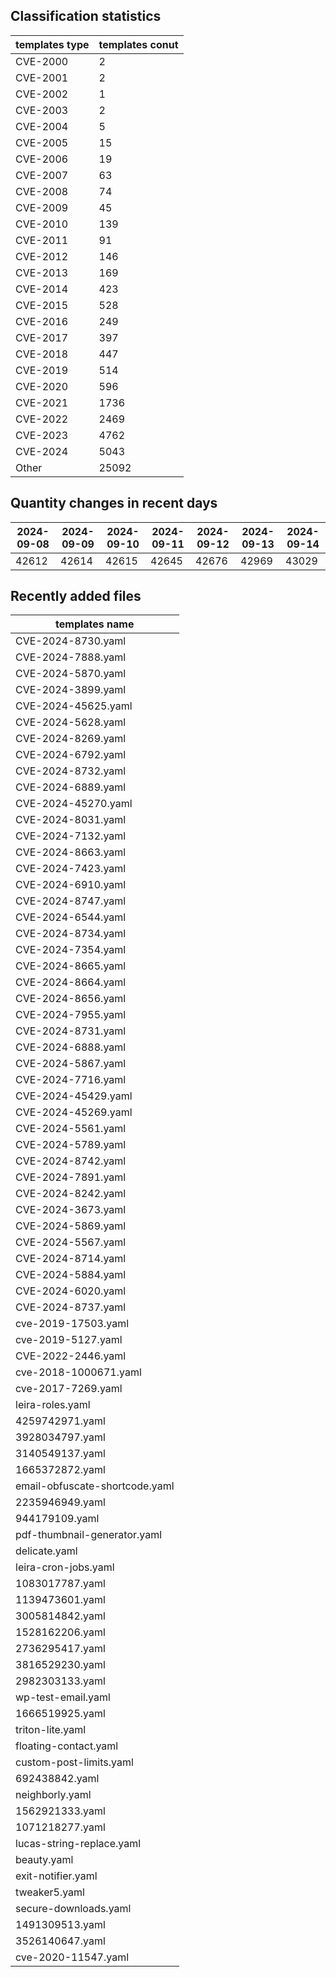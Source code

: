 ## Classification statistics
| templates type | templates conut | 
| --- | --- |
| CVE-2000 | 2 |
| CVE-2001 | 2 |
| CVE-2002 | 1 |
| CVE-2003 | 2 |
| CVE-2004 | 5 |
| CVE-2005 | 15 |
| CVE-2006 | 19 |
| CVE-2007 | 63 |
| CVE-2008 | 74 |
| CVE-2009 | 45 |
| CVE-2010 | 139 |
| CVE-2011 | 91 |
| CVE-2012 | 146 |
| CVE-2013 | 169 |
| CVE-2014 | 423 |
| CVE-2015 | 528 |
| CVE-2016 | 249 |
| CVE-2017 | 397 |
| CVE-2018 | 447 |
| CVE-2019 | 514 |
| CVE-2020 | 596 |
| CVE-2021 | 1736 |
| CVE-2022 | 2469 |
| CVE-2023 | 4762 |
| CVE-2024 | 5043 |
| Other | 25092 |
## Quantity changes in recent days
|2024-09-08 | 2024-09-09 | 2024-09-10 | 2024-09-11 | 2024-09-12 | 2024-09-13 | 2024-09-14|
|--- | ------ | ------ | ------ | ------ | ------ | ---|
|42612 | 42614 | 42615 | 42645 | 42676 | 42969 | 43029|
## Recently added files
| templates name | 
| --- |
| CVE-2024-8730.yaml |
| CVE-2024-7888.yaml |
| CVE-2024-5870.yaml |
| CVE-2024-3899.yaml |
| CVE-2024-45625.yaml |
| CVE-2024-5628.yaml |
| CVE-2024-8269.yaml |
| CVE-2024-6792.yaml |
| CVE-2024-8732.yaml |
| CVE-2024-6889.yaml |
| CVE-2024-45270.yaml |
| CVE-2024-8031.yaml |
| CVE-2024-7132.yaml |
| CVE-2024-8663.yaml |
| CVE-2024-7423.yaml |
| CVE-2024-6910.yaml |
| CVE-2024-8747.yaml |
| CVE-2024-6544.yaml |
| CVE-2024-8734.yaml |
| CVE-2024-7354.yaml |
| CVE-2024-8665.yaml |
| CVE-2024-8664.yaml |
| CVE-2024-8656.yaml |
| CVE-2024-7955.yaml |
| CVE-2024-8731.yaml |
| CVE-2024-6888.yaml |
| CVE-2024-5867.yaml |
| CVE-2024-7716.yaml |
| CVE-2024-45429.yaml |
| CVE-2024-45269.yaml |
| CVE-2024-5561.yaml |
| CVE-2024-5789.yaml |
| CVE-2024-8742.yaml |
| CVE-2024-7891.yaml |
| CVE-2024-8242.yaml |
| CVE-2024-3673.yaml |
| CVE-2024-5869.yaml |
| CVE-2024-5567.yaml |
| CVE-2024-8714.yaml |
| CVE-2024-5884.yaml |
| CVE-2024-6020.yaml |
| CVE-2024-8737.yaml |
| cve-2019-17503.yaml |
| cve-2019-5127.yaml |
| CVE-2022-2446.yaml |
| cve-2018-1000671.yaml |
| cve-2017-7269.yaml |
| leira-roles.yaml |
| 4259742971.yaml |
| 3928034797.yaml |
| 3140549137.yaml |
| 1665372872.yaml |
| email-obfuscate-shortcode.yaml |
| 2235946949.yaml |
| 944179109.yaml |
| pdf-thumbnail-generator.yaml |
| delicate.yaml |
| leira-cron-jobs.yaml |
| 1083017787.yaml |
| 1139473601.yaml |
| 3005814842.yaml |
| 1528162206.yaml |
| 2736295417.yaml |
| 3816529230.yaml |
| 2982303133.yaml |
| wp-test-email.yaml |
| 1666519925.yaml |
| triton-lite.yaml |
| floating-contact.yaml |
| custom-post-limits.yaml |
| 692438842.yaml |
| neighborly.yaml |
| 1562921333.yaml |
| 1071218277.yaml |
| lucas-string-replace.yaml |
| beauty.yaml |
| exit-notifier.yaml |
| tweaker5.yaml |
| secure-downloads.yaml |
| 1491309513.yaml |
| 3526140647.yaml |
| cve-2020-11547.yaml |
